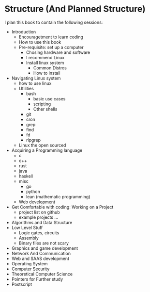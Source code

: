 # Structure (And Planned Structure) 

I plan this book to contain the following sessions: 

- Introduction 
    - Encouragetment to learn coding
    - How to use this book 
    - Pre-requisite: set up a computer
        - Chosing hardware and software 
        - I recommend Linux
        - Install linux system 
            - Common Distros 
            - How to install
- Navigating Linux system
    - how to use linux 
    - Utilities 
        - bash 
            - basic use cases 
            - scripting
            - Other shells 
        - git
        - cron
        - grep 
        - find 
        - fd 
        - ripgrep 
    - Linux the open sourced
- Acquiring a Programming language
    - c
    - c++ 
    - rust
    - java 
    - haskell
    - misc 
        - go 
        - python 
        - lean (mathematic programming)
    - Web development
- Get Comfortable with coding: Working on a Project
    - project list on github
    - example projects ...
- Algorithms and Data Structure
- Low Level Stuff
    - Logic gates, circuits
    - Assembly
    - Binary files are not scary
- Graphics and game development
- Network And Communication 
- Web and SAAS development
- Operating System 
- Computer Security 
- Theoretical Computer Science
- Pointers for Further study
- Postscript

